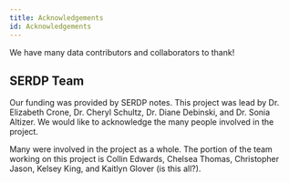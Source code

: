 ```yaml
---
title: Acknowledgements
id: Acknowledgements
---
```


We have many data contributors and collaborators to thank!

## SERDP Team
Our funding was provided by SERDP notes. This project was lead by Dr. Elizabeth Crone, Dr. Cheryl Schultz, Dr. Diane Debinski, and Dr. Sonia Altizer. We would like to acknowledge the many people involved in the project. 

Many were involved in the project as a whole. The portion of the team working on this project is Collin Edwards, Chelsea Thomas, Christopher Jason, Kelsey King, and Kaitlyn Glover (is this all?).